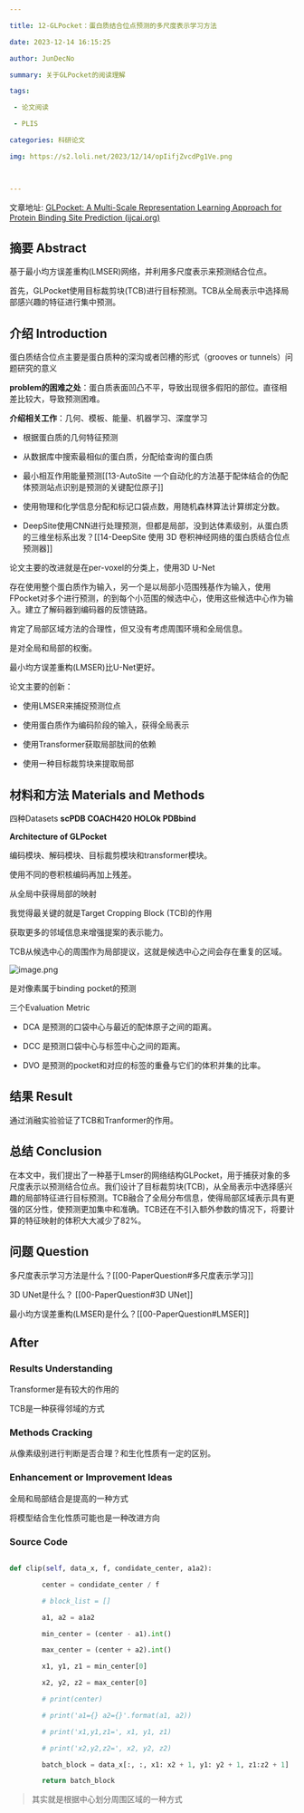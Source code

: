 ```yaml
---

title: 12-GLPocket：蛋白质结合位点预测的多尺度表示学习方法

date: 2023-12-14 16:15:25

author: JunDecNo

summary: 关于GLPocket的阅读理解

tags: 

 - 论文阅读

 - PLIS

categories: 科研论文

img: https://s2.loli.net/2023/12/14/opIifjZvcdPg1Ve.png



---
```




文章地址: [GLPocket: A Multi-Scale Representation Learning Approach for Protein Binding Site Prediction (ijcai.org)](https://www.ijcai.org/proceedings/2023/0536.pdf)



## 摘要 Abstract

基于最小均方误差重构(LMSER)网络，并利用多尺度表示来预测结合位点。

首先，GLPocket使用目标裁剪块(TCB)进行目标预测。TCB从全局表示中选择局部感兴趣的特征进行集中预测。



## 介绍 Introduction

蛋白质结合位点主要是蛋白质种的深沟或者凹槽的形式（grooves or tunnels）问题研究的意义

**problem的困难之处**：蛋白质表面凹凸不平，导致出现很多假阳的部位。直径相差比较大，导致预测困难。

**介绍相关工作**：几何、模板、能量、机器学习、深度学习

- 根据蛋白质的几何特征预测

- 从数据库中搜索最相似的蛋白质，分配给查询的蛋白质

- 最小相互作用能量预测[[13-AutoSite 一个自动化的方法基于配体结合的伪配体预测站点识别是预测的关键配位原子]]

- 使用物理和化学信息分配和标记口袋点数，用随机森林算法计算绑定分数。

- DeepSite使用CNN进行处理预测，但都是局部，没到达体素级别，从蛋白质的三维坐标系出发？[[14-DeepSite 使用 3D 卷积神经网络的蛋白质结合位点预测器]]

论文主要的改进就是在per-voxel的分类上，使用3D U-Net

存在使用整个蛋白质作为输入，另一个是以局部小范围残基作为输入，使用FPocket对多个进行预测，的到每个小范围的候选中心，使用这些候选中心作为输入。建立了解码器到编码器的反馈链路。

肯定了局部区域方法的合理性，但又没有考虑周围环境和全局信息。

是对全局和局部的权衡。

最小均方误差重构(LMSER)比U-Net更好。



论文主要的创新：

- 使用LMSER来捕捉预测位点

- 使用蛋白质作为编码阶段的输入，获得全局表示

- 使用Transformer获取局部肽间的依赖

- 使用一种目标裁剪块来提取局部

## 材料和方法 Materials and Methods

四种Datasets **scPDB COACH420 HOLOk PDBbind**



**Architecture of GLPocket**

编码模块、解码模块、目标裁剪模块和transformer模块。

使用不同的卷积核编码再加上残差。

从全局中获得局部的映射

我觉得最关键的就是Target Cropping Block (TCB)的作用

获取更多的邻域信息来增强提案的表示能力。

TCB从候选中心的周围作为局部提议，这就是候选中心之间会存在重复的区域。

![image.png](https://cdn.jsdelivr.net/gh/jundecno/imagerepo@main/Blogs/MarkDown/202312141510756.png)

是对像素属于binding pocket的预测



三个Evaluation Metric

- DCA 是预测的口袋中心与最近的配体原子之间的距离。

- DCC 是预测口袋中心与标签中心之间的距离。

- DVO 是预测的pocket和对应的标签的重叠与它们的体积并集的比率。

## 结果 Result

通过消融实验验证了TCB和Tranformer的作用。



## 总结 Conclusion

在本文中，我们提出了一种基于Lmser的网络结构GLPocket，用于捕获对象的多尺度表示以预测结合位点。我们设计了目标裁剪块(TCB)，从全局表示中选择感兴趣的局部特征进行目标预测。TCB融合了全局分布信息，使得局部区域表示具有更强的区分性，使预测更加集中和准确。TCB还在不引入额外参数的情况下，将要计算的特征映射的体积大大减少了82%。



## 问题 Question

多尺度表示学习方法是什么？[[00-PaperQuestion#多尺度表示学习]]

3D UNet是什么？ [[00-PaperQuestion#3D UNet]]

最小均方误差重构(LMSER)是什么？[[00-PaperQuestion#LMSER]]

## After



### Results Understanding

Transformer是有较大的作用的

TCB是一种获得邻域的方式



### Methods Cracking

从像素级别进行判断是否合理？和生化性质有一定的区别。



### Enhancement or Improvement Ideas

全局和局部结合是提高的一种方式

将模型结合生化性质可能也是一种改进方向



### Source Code

```python

def clip(self, data_x, f, condidate_center, a1a2):

        center = condidate_center / f

        # block_list = []

        a1, a2 = a1a2

        min_center = (center - a1).int()

        max_center = (center + a2).int()

        x1, y1, z1 = min_center[0]

        x2, y2, z2 = max_center[0]

        # print(center)

        # print('a1={} a2={}'.format(a1, a2))

        # print('x1,y1,z1=', x1, y1, z1)

        # print('x2,y2,z2=', x2, y2, z2)

        batch_block = data_x[:, :, x1: x2 + 1, y1: y2 + 1, z1:z2 + 1]

        return batch_block

```

> 其实就是根据中心划分周围区域的一种方式
